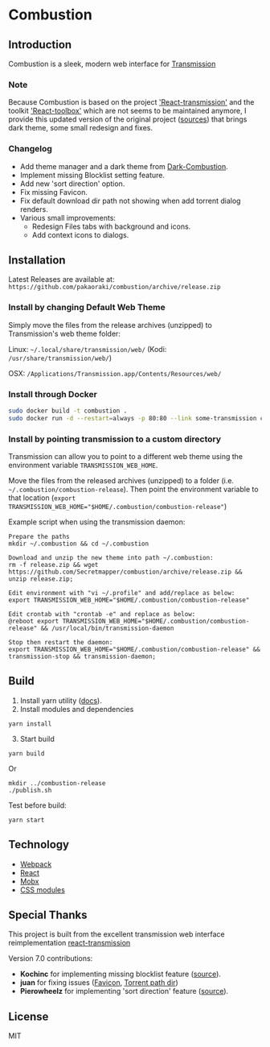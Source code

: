 # Combustion

## Introduction

Combustion is a sleek, modern web interface for [Transmission](https://transmissionbt.com)

### __Note__
Because Combustion is based on the project ['React-transmission'](https://github.com/fcsonline/react-transmission) and the toolkit ['React-toolbox'](https://github.com/react-toolbox/react-toolbox) which are not seems to be maintained anymore, I provide this updated version of the original project ([sources](https://github.com/Secretmapper/combustion)) that brings dark theme, some small redesign and fixes.


### __Changelog__
- Add theme manager and a dark theme from [Dark-Combustion](https://github.com/SebDanielsson/dark-combustion).
- Implement missing Blocklist setting feature.
- Add new 'sort direction' option.
- Fix missing Favicon.
- Fix default download dir path not showing when add torrent dialog renders.
- Various small improvements:
  - Redesign Files tabs with background and icons.
  - Add context icons to dialogs. 

## Installation

Latest Releases are available at: `https://github.com/pakaoraki/combustion/archive/release.zip`

### Install by changing Default Web Theme

Simply move the files from the release archives (unzipped) to Transmission's web theme folder:

Linux: `~/.local/share/transmission/web/` (Kodi: `/usr/share/transmission/web/`)

OSX: `/Applications/Transmission.app/Contents/Resources/web/`

### Install through Docker

```bash
sudo docker build -t combustion .
sudo docker run -d --restart=always -p 80:80 --link some-transmission container combustion
```

### Install by pointing transmission to a custom directory

Transmission can allow you to point to a different web theme using the environment variable `TRANSMISSION_WEB_HOME`.

Move the files from the released archives (unzipped) to a folder (i.e. `~/.combustion/combustion-release`). Then point the environment variable to that location (`export TRANSMISSION_WEB_HOME="$HOME/.combustion/combustion-release"`)

Example script when using the transmission daemon:

```
Prepare the paths
mkdir ~/.combustion && cd ~/.combustion

Download and unzip the new theme into path ~/.combustion:
rm -f release.zip && wget https://github.com/Secretmapper/combustion/archive/release.zip && unzip release.zip;

Edit environment with "vi ~/.profile" and add/replace as below:
export TRANSMISSION_WEB_HOME="$HOME/.combustion/combustion-release"

Edit crontab with "crontab -e" and replace as below:
@reboot export TRANSMISSION_WEB_HOME="$HOME/.combustion/combustion-release" && /usr/local/bin/transmission-daemon

Stop then restart the daemon:
export TRANSMISSION_WEB_HOME="$HOME/.combustion/combustion-release" && transmission-stop && transmission-daemon;
```

## Build

1. Install yarn utility ([docs](https://yarnpkg.com/getting-started/install)).
2. Install modules and dependencies

```yarn install```

3. Start build

```yarn build```

Or

```
mkdir ../combustion-release
./publish.sh
```

Test before build:

```yarn start```

## Technology

- [Webpack](https://webpack.github.io/)
- [React](https://facebook.github.io/react/)
- [Mobx](https://mobxjs.github.io/mobx/)
- [CSS modules](https://github.com/css-modules/css-modules)


## Special Thanks

This project is built from the excellent transmission web interface reimplementation [react-transmission](https://github.com/fcsonline/react-transmission)

Version 7.0 contributions:
- __Kochinc__ for implementing missing blocklist feature ([source](https://github.com/kochinc/combustion/commit/898516a7fffced74a9b2fe9d5c19665d897591e4)).
- __juan__ for fixing issues ([Favicon](https://github.com/juanrarodriguez18/combustion/commit/3f0278684cd0bc3a4c2589d5fe30ee347bc067c5), [Torrent path dir](https://github.com/juanrarodriguez18/combustion/commit/a774f778764eb5cb9e5fd7e3353963bee68ba58f))
- __Pierowheelz__ for implementing 'sort direction' feature ([source](https://github.com/Pierowheelz/combustion/commits/master)).


## License

MIT
